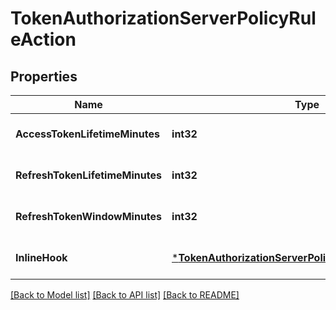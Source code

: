 # TokenAuthorizationServerPolicyRuleAction

## Properties
Name | Type | Description | Notes
------------ | ------------- | ------------- | -------------
**AccessTokenLifetimeMinutes** | **int32** |  | [optional] [default to null]
**RefreshTokenLifetimeMinutes** | **int32** |  | [optional] [default to null]
**RefreshTokenWindowMinutes** | **int32** |  | [optional] [default to null]
**InlineHook** | [***TokenAuthorizationServerPolicyRuleActionInlineHook**](TokenAuthorizationServerPolicyRuleActionInlineHook.md) |  | [optional] [default to null]

[[Back to Model list]](../README.md#documentation-for-models) [[Back to API list]](../README.md#documentation-for-api-endpoints) [[Back to README]](../README.md)


